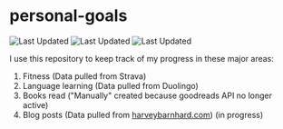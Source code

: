 # personal-goals
![Last Updated](https://img.shields.io/date/1625622716?color=FC4C02&label=Fitness%20Updated&logo=strava)
![Last Updated](https://img.shields.io/date/1625622716?color=7ac70c&label=Language%20Updated&logo=duolingo)
![Last Updated](https://img.shields.io/date/1625622716?color=e9e5cd&label=Books%20Updated&logo=goodreads)

I use this repository to keep track of my progress in these major areas:

1. Fitness (Data pulled from Strava)
2. Language learning (Data pulled from Duolingo)
3. Books read ("Manually" created because goodreads API no longer active)
4. Blog posts (Data pulled from [harveybarnhard.com](https://harveybarnhard.com)) (in progress)
